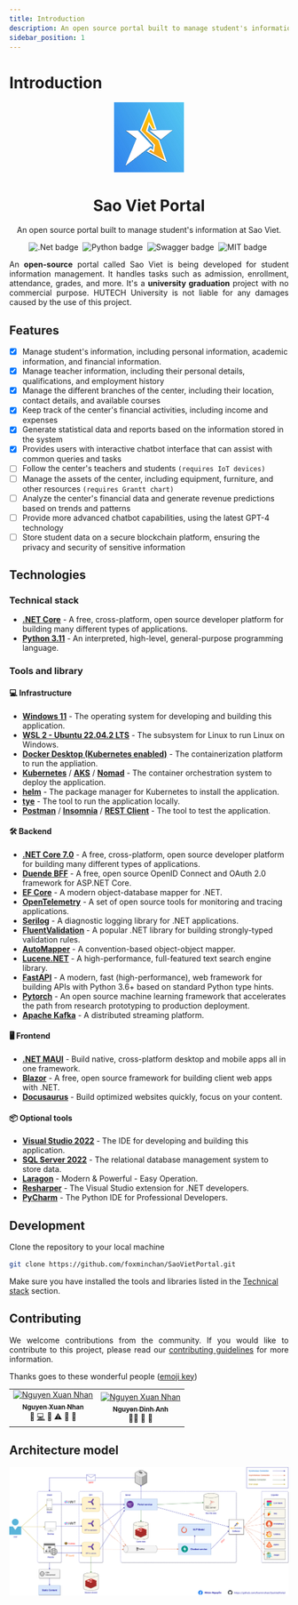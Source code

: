 ```yaml
---
title: Introduction
description: An open source portal built to manage student's information at Sao Viet.
sidebar_position: 1
---
```


# Introduction

<div align="center">
    <img src="https://raw.githubusercontent.com/foxminchan/SaoVietPortal/main/docs/static/img/logo.jpg" width="25%" alt="Logo" />
    <h1>Sao Viet Portal</h1>
    <p>An open source portal built to manage student's information at Sao Viet.</p>
    <img src="https://img.shields.io/badge/.NET%20Core-7.0-%238338ec?style=for-the-badge&logo=appveyor" alt=".Net badge"/>&nbsp;
	<img src="https://img.shields.io/badge/Python-3.11-blue?style=for-the-badge&logo=appveyor" alt="Python badge"/>&nbsp;
	<img src="https://img.shields.io/badge/swagger-valid-green?style=for-the-badge&logo=appveyor" alt="Swagger badge"/>&nbsp;
    <img src="https://img.shields.io/badge/license-MIT-blue.svg?style=for-the-badge&logo=appveyor" alt="MIT badge"/>&nbsp;
</div>

<p align="justify">
An <b>open-source</b> portal called Sao Viet is being developed for student information management. It handles tasks such as admission, enrollment, attendance, grades, and more. It's a <b>university graduation</b> project with no commercial purpose. HUTECH University is not liable for any damages caused by the use of this project.
</p>

## Features

- [x] Manage student's information, including personal information, academic information, and financial information.
- [x] Manage teacher information, including their personal details, qualifications, and employment history
- [x] Manage the different branches of the center, including their location, contact details, and available courses
- [x] Keep track of the center's financial activities, including income and expenses
- [x] Generate statistical data and reports based on the information stored in the system
- [x] Provides users with interactive chatbot interface that can assist with common queries and tasks
- [ ] Follow the center's teachers and students `(requires IoT devices)`
- [ ] Manage the assets of the center, including equipment, furniture, and other resources `(requires Grantt chart)`
- [ ] Analyze the center's financial data and generate revenue predictions based on trends and patterns
- [ ] Provide more advanced chatbot capabilities, using the latest GPT-4 technology
- [ ] Store student data on a secure blockchain platform, ensuring the privacy and security of sensitive information

## Technologies

### Technical stack

- **[.NET Core](https://dotnet.microsoft.com/download/dotnet/7.0)** - A free, cross-platform, open source developer platform for building many different types of applications.
- **[Python 3.11](https://www.python.org/downloads/release/python-3110/)** - An interpreted, high-level, general-purpose programming language.

### Tools and library

#### 💻 Infrastructure

- **[Windows 11](https://www.microsoft.com/en-us/windows/windows-11)** - The operating system for developing and building this application.
- **[WSL 2 - Ubuntu 22.04.2 LTS](https://docs.microsoft.com/en-us/windows/wsl/install)** - The subsystem for Linux to run Linux on Windows.
- **[Docker Desktop (Kubernetes enabled)](https://www.docker.com/products/docker-desktop)** - The containerization platform to run the appliation.
- **[Kubernetes](https://kubernetes.io/)** / **[AKS](https://azure.microsoft.com/en-us/services/kubernetes-service/)** / **[Nomad](http://www.nomadproject.io/)** - The container orchestration system to deploy the application.
- **[helm](https://helm.sh/)** - The package manager for Kubernetes to install the application.
- **[tye](https://github.com/dotnet/tye)** - The tool to run the application locally.
- **[Postman](https://www.postman.com/)** / **[Insomnia](https://insomnia.rest/)** / **[REST Client](https://marketplace.visualstudio.com/items?itemName=humao.rest-client)** - The tool to test the application.

#### 🛠️ Backend

- **[.NET Core 7.0](https://dotnet.microsoft.com/download/dotnet/7.0)** - A free, cross-platform, open source developer platform for building many different types of applications.
- **[Duende BFF](https://duendesoftware.com/products/identityserver)** - A free, open source OpenID Connect and OAuth 2.0 framework for ASP.NET Core.
- **[EF Core](https://docs.microsoft.com/en-us/ef/core/)** - A modern object-database mapper for .NET.
- **[OpenTelemetry](https://opentelemetry.io/)** - A set of open source tools for monitoring and tracing applications.
- **[Serilog](https://serilog.net/)** - A diagnostic logging library for .NET applications.
- **[FluentValidation](https://fluentvalidation.net/)** - A popular .NET library for building strongly-typed validation rules.
- **[AutoMapper](https://automapper.org/)** - A convention-based object-object mapper.
- **[Lucene.NET](https://lucenenet.apache.org/)** - A high-performance, full-featured text search engine library.
- **[FastAPI](https://fastapi.tiangolo.com/)** - A modern, fast (high-performance), web framework for building APIs with Python 3.6+ based on standard Python type hints.
- **[Pytorch](https://pytorch.org/)** - An open source machine learning framework that accelerates the path from research prototyping to production deployment.
- **[Apache Kafka](https://kafka.apache.org/)** - A distributed streaming platform.

#### 🖥️ Frontend

- **[.NET MAUI](https://dotnet.microsoft.com/en-us/apps/maui)** - Build native, cross-platform desktop and mobile apps all in one framework.
- **[Blazor](https://dotnet.microsoft.com/apps/aspnet/web-apps/blazor)** - A free, open source framework for building client web apps with .NET.
- **[Docusaurus](https://docusaurus.io/)** - Build optimized websites quickly, focus on your content.

#### 📦 Optional tools

- **[Visual Studio 2022](https://visualstudio.microsoft.com/vs/)** - The IDE for developing and building this application.
- **[SQL Server 2022](https://www.microsoft.com/en-us/sql-server/sql-server-downloads)** - The relational database management system to store data.
- **[Laragon](https://laragon.org/)** - Modern & Powerful - Easy Operation.
- **[Resharper](https://www.jetbrains.com/resharper/)** - The Visual Studio extension for .NET developers.
- **[PyCharm](https://www.jetbrains.com/pycharm/)** - The Python IDE for Professional Developers.

## Development

Clone the repository to your local machine

```bash
git clone https://github.com/foxminchan/SaoVietPortal.git
```

Make sure you have installed the tools and libraries listed in the [Technical stack](#technical-stack) section.

## Contributing

<p align="justify">
We welcome contributions from the community. If you would like to contribute to this project, please read our <a href="https://github.com/foxminchan/SaoVietPortal/blob/main/.github/CONTRIBUTING.md">contributing guidelines</a> for more information.
</p>

Thanks goes to these wonderful people ([emoji key](https://allcontributors.org/docs/en/emoji-key))

<div align="center">
<table>
  <tbody>
    <tr>
      <td align="center">
        <a href="https://github.com/foxminchan">
          <img src="https://avatars.githubusercontent.com/u/56079798?v=4?s=100" width="150px;" alt="Nguyen Xuan Nhan" />
          <br />
          <sub>
            <b>Nguyen Xuan Nhan</b>
          </sub>
        </a>
        <br />
				<span title="Ideas, Planning, & Feedback">🤔</span>
        <a href="https://github.com/foxminchan/SaoVietAPI/commits?author=foxminchan" title="Code">💻</a>
				<span title="Documentation">📖</span>
				<span title="Tests">⚠️</span>
				<span title="Maintenance">🚧</span>
				<span title="Bug reports">🐛</span>
      </td>
      <td align="center">
        <a href="https://github.com/lycaphe8x">
          <img src="https://avatars.githubusercontent.com/u/3860060?v=4?s=100" width="150px;" alt="Nguyen Xuan Nhan" />
          <br />
          <sub>
            <b>Nguyen Dinh Anh</b>
          </sub>
        </a>
        <br />
        <span title="Guide">🧑‍🏫</span>
				<span title="Business">💼</span>
				<span title="User testing">📓</span>
      </td>
    </tr>
  </tbody>
</table>
</div>

## Architecture model

![Architecture model](./../static/img/overview_architechture.png)
